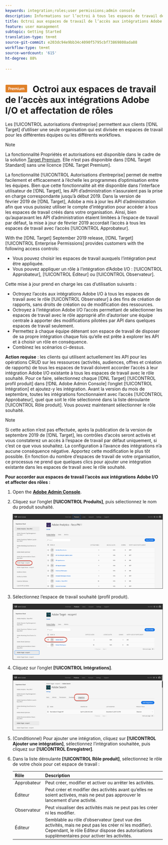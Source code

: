 ```yaml
---
keywords: integration;roles;user permissions;admin console
description: Informations sur l’octroi à tous les espaces de travail de l’accès aux intégrations Adobe I/O existantes avec le rôle souhaité.
title: Octroi aux espaces de travail de l’accès aux intégrations Adobe I/O et affectation de rôles dans Adobe Target
feature: user management
subtopic: Getting Started
translation-type: tm+mt
source-git-commit: e203dc94e9bb34c4090f5795cbf73869808ada88
workflow-type: tm+mt
source-wordcount: '615'
ht-degree: 88%

---
```



# ![PREMIUM](/help/assets/premium.png) Octroi aux espaces de travail de l’accès aux intégrations Adobe I/O et affectation de rôles

Les [!UICONTROL autorisations d’entreprise] permettent aux clients [!DNL Target] d’utiliser une seule organisation qui est divisée en espaces de travail pour les différentes équipes ou les différents workflows. 

>[!NOTE]
>
>La fonctionnalité Propriétés et autorisations est disponible dans le cadre de la solution [Target Premium](/help/c-intro/intro.md#premium). Elle n’est pas disponible dans [!DNL Target Standard] sans une licence [!DNL Target Premium].

La fonctionnalité [!UICONTROL Autorisations d’entreprise] permet de mettre facilement et efficacement à l’échelle les programmes d’optimisation entre les équipes. Bien que cette fonctionnalité ait été disponible dans l’interface utilisateur de [!DNL Target], les API d’administration n’assuraient pas la prise en charge correspondante jusqu’à début 2019. Dans la version de février 2019 de [!DNL Target], Adobe a mis à jour les API d’administration afin que vous puissiez utiliser le compte d’intégration pour accéder à tous les espaces de travail créés dans votre organisation. Ainsi, bien qu’auparavant les API d’administration étaient limitées à l’espace de travail par défaut, la mise à jour de février 2019 accordait l’accès à tous les espaces de travail avec l’accès [!UICONTROL Approbateur].

With the [!DNL Target] September 2019 release, [!DNL Target] [!UICONTROL Enterprise Permissions] provides customers with the following access controls:

* Vous pouvez choisir les espaces de travail auxquels l’intégration peut être appliquée.
* Vous pouvez appliquer un rôle à l’intégration d’Adobe I/O : [!UICONTROL Approbateur], [!UICONTROL Éditeur] ou [!UICONTROL Observateur].

Cette mise à jour prend en charge les cas d’utilisation suivants :

* Octroyez l’accès aux intégrations Adobe I/O à tous les espaces de travail avec le rôle [!UICONTROL Observateur] à des fins de création de rapports, sans droits de création ou de modification des ressources.
* Octroyez à l’intégration Adobe I/O l’accès permettant de sélectionner les espaces de travail avec le rôle approprié afin d’autoriser une équipe centrale à apporter des modifications pilotées par API dans quelques espaces de travail seulement.
* Permettez à chaque équipe détenant son espace de travail de disposer de sa propre intégration chaque fois qu’elle est prête à explorer les API et à choisir un rôle en conséquence.
* Combinez les scénarios ci-dessus.

**Action requise** : les clients qui utilisent actuellement les API pour les opérations CRUD sur les ressources (activités, audiences, offres et création de rapports) de tous les espaces de travail doivent accorder l’accès à leur intégration Adobe I/O existante à tous les espaces de travail avec le rôle souhaité. Pour ce faire, sélectionnez chaque [!DNL Target] [!UICONTROL profil produit] dans [!DNL Adobe Admin Console] l’onglet [!UICONTROL Intégration] et ajoutez-y les intégration. Avant la version du mois de septembre, toutes les intégrations fonctionnaient avec l’accès [!UICONTROL Approbateur], quel que soit le rôle sélectionné dans la liste déroulante [!UICONTROL Rôle produit]. Vous pouvez maintenant sélectionner le rôle souhaité.

>[!NOTE]
>
>Si cette action n’est pas effectuée, après la publication de la version de septembre 2019 de [!DNL Target], les contrôles d’accès seront activés et vous constaterez un accès à l’espace de travail par défaut uniquement, si c’est ce que vous souhaitez. La configuration à l’avance des intégrations n’a aucune conséquence négative. Apportez cette modification le plus tôt possible. En fonction du nombre d’espaces de travail de votre organisation, ce processus ne prend que quelques clics pour ajouter une intégration existante dans les espaces de travail avec le rôle souhaité.

**Pour accorder aux espaces de travail l’accès aux intégrations Adobe I/O et affecter des rôles :**

1. Open the **[Adobe Admin Console](https://adminconsole.adobe.com)**.

1. Cliquez sur l’onglet **[!UICONTROL Produits]**, puis sélectionnez le nom du produit souhaité.

   ![Sélection du produit dans Adobe Admin Console](/help/administrating-target/c-user-management/property-channel/assets/io-choose-product.png)

1. Sélectionnez l’espace de travail souhaité (profil produit).

   ![Sélection du profil produit](/help/administrating-target/c-user-management/property-channel/assets/io-select-product-profile.png)

1. Cliquez sur l’onglet **[!UICONTROL Intégrations]**.

   ![Onglet Intégrations](/help/administrating-target/c-user-management/property-channel/assets/integrations-tab.png)

1. (Conditionnel) Pour ajouter une intégration, cliquez sur **[!UICONTROL Ajouter une intégration]**, sélectionnez l’intégration souhaitée, puis cliquez sur **[!UICONTROL Enregistrer]**.

1. Dans la liste déroulante **[!UICONTROL Rôle produit]**, sélectionnez le rôle de votre choix pour cet espace de travail :

   | Rôle | Description |
   |--- |--- |
   | Approbateur | Peut créer, modifier et activer ou arrêter les activités. |
   | Éditeur | Peut créer et modifier des activités avant qu’elles ne soient activées, mais ne peut pas approuver le lancement d’une activité. |
   | Observateur | Peut visualiser des activités mais ne peut pas les créer ni les modifier. |
   | Éditeur | Semblable au rôle d’observateur (peut vue des activités, mais ne peut pas les créer ni les modifier). Cependant, le rôle Editeur dispose des autorisations supplémentaires pour activer les activités. |
